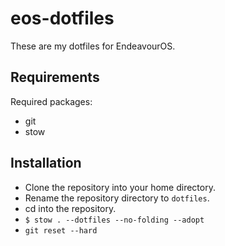 # eos-dotfiles
These are my dotfiles for EndeavourOS.

## Requirements
Required packages:
- git
- stow

## Installation
- Clone the repository into your home directory.
- Rename the repository directory to `dotfiles`.
- cd into the repository.
- `$ stow . --dotfiles --no-folding --adopt`
- `git reset --hard`
 

